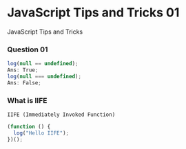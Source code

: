 # JavaScript Tips and Tricks 01

JavaScript Tips and Tricks

### Question 01

```javascript
log(null == undefined);
Ans: True;
log(null === undefined);
Ans: False;
```

### What is IIFE

`IIFE (Immediately Invoked Function)`

```javascript
(function () {
  log("Hello IIFE");
})();
```

